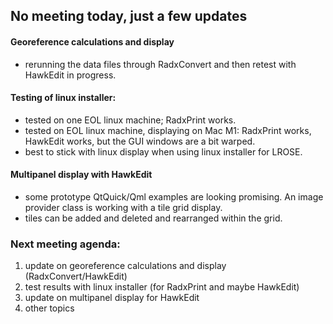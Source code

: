 ## No meeting today, just a few updates

#### Georeference calculations and display
* rerunning the data files through RadxConvert and then retest with HawkEdit in progress.
  
#### Testing of linux installer: 
* tested on one EOL linux machine; RadxPrint works.
* tested on EOL linux machine, displaying on Mac M1: RadxPrint works, HawkEdit works, but the GUI windows are a bit warped.
* best to stick with linux display when using linux installer for LROSE.

#### Multipanel display with HawkEdit
* some prototype QtQuick/Qml examples are looking promising.  An image provider class is working with a tile grid display.
* tiles can be added and deleted and rearranged within the grid. 

### Next meeting agenda:
1. update on georeference calculations and display (RadxConvert/HawkEdit)
2. test results with linux installer (for RadxPrint and maybe HawkEdit)
3. update on multipanel display for HawkEdit
4. other topics
